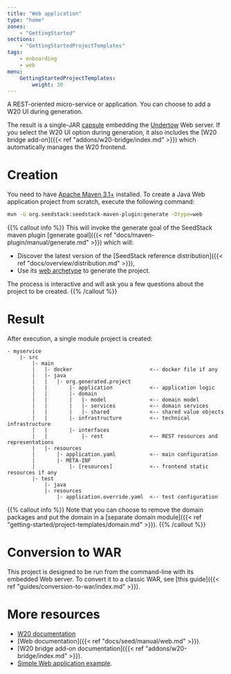 ```yaml
---
title: "Web application"
type: "home"
zones:
    - "GettingStarted"
sections:
    - "GettingStartedProjectTemplates"
tags:
    - onboarding
    - web
menu:
    GettingStartedProjectTemplates:
        weight: 30
---
```


A REST-oriented micro-service or application. You can choose to add a W20 UI during generation. <!--more-->

The result is a single-JAR [capsule](http://www.capsule.io) embedding the [Undertow](http://undertow.io) Web server.
If you select the W20 UI option during generation, it also includes the [W20 bridge add-on]({{< ref "addons/w20-bridge/index.md" >}}) 
which automatically manages the W20 frontend.

# Creation

You need to have [Apache Maven 3.1+](https://maven.apache.org/) installed. 
To create a Java Web application project from scratch, execute the following command:

```bash
mvn -U org.seedstack:seedstack-maven-plugin:generate -Dtype=web
```

{{% callout info %}}
This will invoke the generate goal of the SeedStack maven plugin [generate goal]({{< ref "docs/maven-plugin/manual/generate.md" >}}) which will:

* Discover the latest version of the [SeedStack reference distribution]({{< ref "docs/overview/distribution.md" >}}),
* Use its [web archetype](http://search.maven.org/#search%7Cga%7C1%7Cg%3A%22org.seedstack%22%20a%3A%22web-archetype%22) to generate the project.

The process is interactive and will ask you a few questions about the project to be created.
{{% /callout %}}

# Result
 
After execution, a single module project is created:

```plain
- myservice
    |- src
        |- main
        |   |- docker                         <-- docker file if any
        |   |- java
        |   |   |- org.generated.project
        |   |       |- application            <-- application logic
        |   |       |- domain
        |   |       |   |- model              <-- domain model
        |   |       |   |- services           <-- domain services
        |   |       |   |- shared             <-- shared value objects
        |   |       |- infrastructure         <-- technical infrastructure
        |   |       |- interfaces       
        |   |           |- rest               <-- REST resources and representations
        |   |- resources
        |       |- application.yaml           <-- main configuration
        |       |- META-INF
        |           |- [resources]            <-- frontend static resources if any
        |- test
            |- java
            |- resources
                |- application.override.yaml  <-- test configuration
```

{{% callout info %}}
Note that you can choose to remove the domain packages and put the domain in a [separate domain module]({{< ref "getting-started/project-templates/domain.md" >}}).
{{% /callout %}}

# Conversion to WAR

This project is designed to be run from the command-line with its embedded Web server. To convert it to a classic WAR,
see [this guide]({{< ref "guides/conversion-to-war/index.md" >}}).
        

# More resources

* [W20 documentation](https://w20-framework.github.io)
* [Web documentation]({{< ref "docs/seed/manual/web.md" >}}).
* [W20 bridge add-on documentation]({{< ref "addons/w20-bridge/index.md" >}}).
* [Simple Web application example](https://github.com/seedstack/store-webapp-sample).
